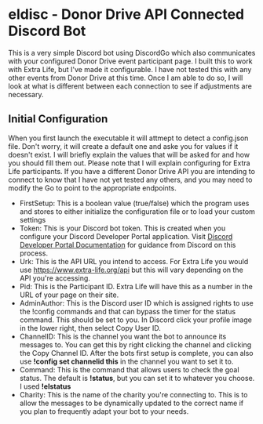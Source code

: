 # eldisc - Donor Drive API Connected Discord Bot
This is a very simple Discord bot using DiscordGo which also communicates with your configured Donor Drive event participant page. I built this to work with Extra Life, but I've made it configurable. I have not tested this with any other events from Donor Drive at this time. Once I am able to do so, I will look at what is different between each connection to see if adjustments are necessary.

## Initial Configuration
When you first launch the executable it will attmept to detect a config.json file. Don't worry, it will create a default one and aske you for values if it doesn't exist. I will briefly explain the values that will be asked for and how you should fill them out.
Please note that I will explain configuring for Extra Life participants. If you have a different Donor Drive API you are intending to connect to know that I have not yet tested any others, and you may need to modify the Go to point to the appropriate endpoints.

- FirstSetup: This is a boolean value (true/false) which the program uses and stores to either initialize the configuration file or to load your custom settings
- Token: This is your Discord bot token. This is created when you configure your Discord Developer Portal application. Visit [Discord Developer Portal Documentation](https://discord.com/developers/docs/intro) for guidance from Discord on this process.
- Urk: This is the API URL you intend to access. For Extra Life you would use https://www.extra-life.org/api but this will vary depending on the API you're accessing.
- Pid: This is the Participant ID. Extra Life will have this as a number in the URL of your page on their site.
- AdminAuthor: This is the Discord user ID which is assigned rights to use the !config commands and that can bypass the timer for the status command. This should be set to you. In Discord click your profile image in the lower right, then select Copy User ID.
- ChannelID: This is the channel you want the bot to announce its messages to. You can get this by right clicking the channel and clicking the Copy Channel ID. After the bots first setup is complete, you can also use **!config set channelid this** in the channel you want to set it to.
- Command: This is the command that allows users to check the goal status. The default is **!status**, but you can set it to whatever you choose. I used **!elstatus**
- Charity: This is the name of the charity you're connecting to. This is to allow the messages to be dynamically updated to the correct name if you plan to frequently adapt your bot to your needs.
